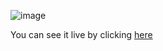 ![image](https://user-images.githubusercontent.com/85033184/171230117-f4bfbc44-5154-4b97-98cb-6ca65ab9c592.png)


You can see it live by clicking [here](https://frichieri-pomodoro-clock.vercel.app/)
